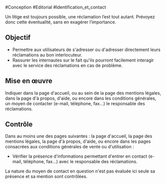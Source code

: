
#Conception #Editorial #Identification_et_contact

Un litige est toujours possible, une réclamation l’est tout autant. Prévoyez donc cette éventualité, sans en exagérer l’importance.

Objectif
--------

*   Permettre aux utilisateurs de s'adresser ou d'adresser directement leurs réclamations au bon interlocuteur.
*   Rassurer les internautes sur le fait qu'ils pourront facilement interagir avec le service des réclamations en cas de problème.

Mise en œuvre
-------------

Indiquer dans la page d'accueil, ou au sein de la page des mentions légales, dans la page d'à propos, d'aide, ou encore dans les conditions générales, un moyen de contacter (e-mail, téléphone, fax…) le responsable des réclamations.

Contrôle
--------

Dans au moins une des pages suivantes : la page d'accueil, la page des mentions légales, la page d'à propos, d'aide, ou encore dans les pages consacrées aux conditions générales de vente ou d'utilisation :

*   Vérifier la présence d'informations permettant d'entrer en contact (e-mail, téléphone, fax…) avec le responsable des réclamations.

La nature du moyen de contact en question n'est pas évaluée ici seule sa présence et sa mention sont contrôlées.
